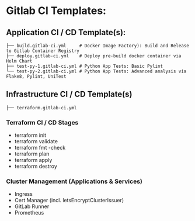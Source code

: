 # Gitlab CI Templates:

## Application CI / CD Template(s):

```
├── build.gitlab-ci.yml     # Docker Image Factory): Build and Release to Gitlab Container Registry
├── deploy.gitlab-ci.yml    # Deploy pre-build docker container via Helm Chart
├── test-py-1.gitlab-ci.yml # Python App Tests: Basic Pylint
└── test-py-2.gitlab-ci.yml # Python App Tests: Advanced analysis via Flake8, Pylint, UniTest
```

## Infrastructure CI / CD Template(s)

```
├── terraform.gitlab-ci.yml
```

### Terraform CI / CD Stages

- terraform init
- terraform validate
- terraform fmt -check
- terraform plan
- terraform apply
- terraform destroy


### Cluster Management (Applications & Services)
- Ingress
- Cert Manager (incl. letsEncryptClusterIssuer)
- GitLab Runner
- Prometheus